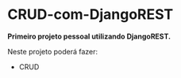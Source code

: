 # CRUD-com-DjangoREST

**Primeiro projeto pessoal utilizando DjangoREST.** 

Neste projeto poderá fazer:
- CRUD
